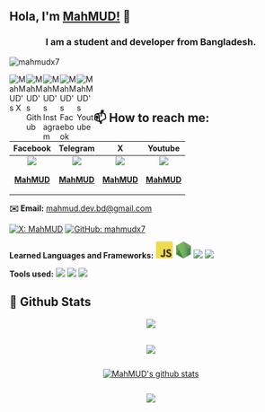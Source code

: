 ## Hola, I'm [MahMUD!](https://www.facebook.com/mahmud.x07) 👋
<h3 align="center">I am a student and developer from Bangladesh.</h3>

<p align="left"> <img src="https://komarev.com/ghpvc/?username=mahmudx7&label=Views&color=blue&style=plastic" alt="mahmudx7" /> </p>

<a href="https://x.com/mahmudx7">
  <img align="left" alt="MahMUD's X" width="30px" src="https://cdn.jsdelivr.net/npm/simple-icons@v15/icons/x.svg"/>
</a>
<a href="https://github.com/mahmudx7">
  <img align="left" alt="MahMUD's Github" width="30px" src="https://cdn.jsdelivr.net/npm/simple-icons@v3/icons/github.svg" />
</a>
<a href="https://instagram.com/mahmud.x07">
  <img align="left" alt="MahMUD's Instagram" width="30px" src="https://cdn.jsdelivr.net/npm/simple-icons@v3/icons/instagram.svg" />
</a>
<a href="https://www.facebook.com/mahmud.x07">
  <img align="left" alt="MahMUD's Facebook" width="30px" src="https://cdn.jsdelivr.net/npm/simple-icons@v3/icons/facebook.svg" />
</a>
<a href="https://www.youtube.com/@mahmudx7">
  <img align="left" alt="MahMUD's Youtube" width="30px" src="https://cdn.jsdelivr.net/npm/simple-icons@v3/icons/youtube.svg" />
</a>

<br/>
<br/>

## 📫 How to reach me:

| Facebook | Telegram | X | Youtube |
| :---: | :---: | :---: | :---: |
| <a href="https://www.facebook.com/mahmud.x07"><img src="https://raw.githubusercontent.com/ntkhang03/ntkhang03/main/sources/qr-fb.svg" width="200"/></a><p><b><a href="https://www.facebook.com/mahmud.x07">MahMUD</a></b></p> | <a href="https://t.me/mahmudx7"><img src="https://raw.githubusercontent.com/ntkhang03/ntkhang03/main/sources/qr-tele.svg" width="200"/></a><p><b><a href="https://t.me/mahmudx7">MahMUD</a></b></p> | <a href="https://x.com/mahmudx7"><img src="https://raw.githubusercontent.com/ntkhang03/ntkhang03/main/sources/qr-x.svg" width="200"/></a><p><b><a href="https://x.com/mahmudx7">MahMUD</a></b></p> | <a href="https://www.youtube.com/@mahmudx7"><img src="https://raw.githubusercontent.com/ntkhang03/ntkhang03/main/sources/qr-ytb.svg" width="200"/></a><p><b><a href="https://www.youtube.com/@mahmudx7">MahMUD</a></b></p> |

<!-- email -->
**✉️ Email:** mahmud.dev.bd@gmail.com

[![X: MahMUD](https://img.shields.io/twitter/follow/mahmudx7)](https://x.com/mahmudx7)
[![GitHub: mahmudx7](https://img.shields.io/github/followers/mahmudx7?label=follow&style=social)](https://github.com/mahmudx7)

<!-- learned -->
**Learned Languages and Frameworks:**
<code><img height="30" src="https://raw.githubusercontent.com/github/explore/80688e429a7d4ef2fca1e82350fe8e3517d3494d/topics/javascript/javascript.png" style="background: #000;"></code>
<code><img height="30" src="https://raw.githubusercontent.com/github/explore/80688e429a7d4ef2fca1e82350fe8e3517d3494d/topics/nodejs/nodejs.png"></code>
<code><img height="30" src="https://cdn.jsdelivr.net/gh/devicons/devicon/icons/html5/html5-original.svg"></code>
<code><img height="30" src="https://cdn.jsdelivr.net/gh/devicons/devicon/icons/bootstrap/bootstrap-original-wordmark.svg"></code>

**Tools used:**
<code><img height="30" src="https://cdn.jsdelivr.net/gh/devicons/devicon/icons/git/git-original.svg"></code>
<code><img height="30" src="https://cdn.jsdelivr.net/gh/devicons/devicon/icons/npm/npm-original-wordmark.svg"></code>
<code><img height="30" src="https://cdn.jsdelivr.net/gh/devicons/devicon/icons/vscode/vscode-original-wordmark.svg"></code>

## 📶 Github Stats
<p align="center">
  <img src="https://github-profile-trophy.vercel.app/?username=mahmudx7">
  <br>
  <br>
  
  <a href="https://github.com/mahmudx7">
    <img align="center" src="https://github-readme-stats.vercel.app/api/top-langs/?username=mahmudx7&theme=blue-green" style="margin-top: 10px;"/>
  </a>
  <br>
  <br>
  
  <a href="https://github.com/mahmudx7">
    <img align="center" src="https://github-readme-stats.vercel.app/api?username=mahmudx7&show_icons=true&theme=github_dark&line_height=27" alt="MahMUD's github stats" style="margin-top: 10px;"/>
  </a>
  <br>
  <br>

  <a href="https://github.com/mahmudx7/Goat-Bot-V2">
   <img align="center" src="https://github-readme-stats.vercel.app/api/pin/?username=mahmudx7&repo=Goat-Bot-V2&theme=github_dark" style="margin-top: 10px;"/>
  </a>
</p>
